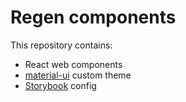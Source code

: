 # Regen components

This repository contains:
- React web components
- [material-ui](https://material-ui.com/) custom theme
- [Storybook](https://storybook.js.org/) config
